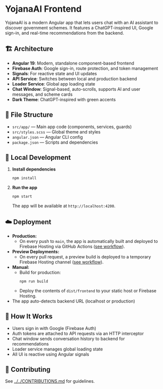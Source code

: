 # YojanaAI Frontend

YojanaAI is a modern Angular app that lets users chat with an AI assistant to discover government schemes. It features a ChatGPT-inspired UI, Google sign-in, and real-time recommendations from the backend.

## 🏗️ Architecture
- **Angular 19**: Modern, standalone component-based frontend
- **Firebase Auth**: Google sign-in, route protection, and token management
- **Signals**: For reactive state and UI updates
- **API Service**: Switches between local and production backend
- **Loader Service**: Global app loading state
- **Chat Window**: Signal-based, auto-scrolls, supports AI and user messages, and scheme cards
- **Dark Theme**: ChatGPT-inspired with green accents

## 📂 File Structure
- `src/app/` — Main app code (components, services, guards)
- `src/styles.scss` — Global theme and styles
- `angular.json` — Angular CLI config
- `package.json` — Scripts and dependencies

## 🚀 Local Development

1. **Install dependencies**
   ```bash
   npm install
   ```
2. **Run the app**
   ```bash
   npm start
   ```
   The app will be available at `http://localhost:4200`.

## ☁️ Deployment
- **Production:**
  - On every push to `main`, the app is automatically built and deployed to Firebase Hosting via GitHub Actions ([see workflow](../.github/workflows/firebase-hosting-merge.yml)).
- **Preview Deployments:**
  - On every pull request, a preview build is deployed to a temporary Firebase Hosting channel ([see workflow](../.github/workflows/firebase-hosting-pull-request.yml)).
- **Manual:**
  - Build for production:
    ```bash
    npm run build
    ```
  - Deploy the contents of `dist/frontend` to your static host or Firebase Hosting.
- The app auto-detects backend URL (localhost or production)

## 🧠 How It Works
- Users sign in with Google (Firebase Auth)
- Auth tokens are attached to API requests via an HTTP interceptor
- Chat window sends conversation history to backend for recommendations
- Loader service manages global loading state
- All UI is reactive using Angular signals

## 🤝 Contributing
See [../../CONTRIBUTIONS.md](../CONTRIBUTIONS.md) for guidelines.
